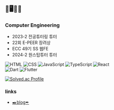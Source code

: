 ## 🐋🖥️💙📘
### Computer Engineering
- 2023-2 전공튜터링 튜터
- 22회 E-PEER 장려상
- ECC 49기 SS 웹FE
- 2024-2 원스탑튜터 튜터


<img alt="HTML" src ="https://img.shields.io/badge/HTML-E34F26.svg?&style=for-the-badge&logo=HTML5&logoColor=white"/> <img alt="CSS" src ="https://img.shields.io/badge/CSS-1572B6.svg?&style=for-the-badge&logo=CSS3&logoColor=white"/> <img alt="JavaScript" src ="https://img.shields.io/badge/JavaScript-F7DF1E.svg?&style=for-the-badge&logo=JavaScript&logoColor=white"/> <img alt="TypeScript" src ="https://img.shields.io/badge/TypeScript-3178C6.svg?&style=for-the-badge&logo=TypeScript&logoColor=white"/> <img alt="React" src ="https://img.shields.io/badge/React-61DAFB.svg?&style=for-the-badge&logo=React&logoColor=white"/> <br/>
<img alt="Dart" src ="https://img.shields.io/badge/Dart-0175C2.svg?&style=for-the-badge&logo=React&logoColor=white"/> <img alt="Flutter" src ="https://img.shields.io/badge/Flutter-02569B.svg?&style=for-the-badge&logo=Flutter&logoColor=white"/> 

[![Solved.ac Profile](http://mazassumnida.wtf/api/v2/generate_badge?boj=staple1231)](https://solved.ac/staple1231/)

### links
- [✒️blog✒ ](https://day4fternoon.tistory.com/)
<!--
**avocado8/avocado8** is a ✨ _special_ ✨ repository because its `README.md` (this file) appears on your GitHub profile.

Here are some ideas to get you started:

- 🔭 I’m currently working on ...
- 🌱 I’m currently learning ...
- 👯 I’m looking to collaborate on ...
- 🤔 I’m looking for help with ...
- 💬 Ask me about ...
- 📫 How to reach me: ...
- 😄 Pronouns: ...
- ⚡ Fun fact: ...
-->
